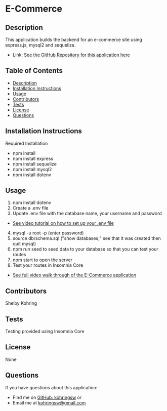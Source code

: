 # E-Commerce

## Description
This application builds the backend for an e-commerce site using express.js, mysql2 and sequelize.

- Link: [See the GitHub Repository for this application here](https://github.com/kohringsw/e-commerce.git)

## Table of Contents
- [Description](#description)
- [Installation Instructions](#installation)
- [Usage](#usage)
- [Contributors](#contributors)
- [Tests](#tests)
- [License](#license)
- [Questions](#questions)

## Installation Instructions
Required Installation
- npm install
- npm install express
- npm install sequelize
- npm install mysql2
- npm install dotenv

## Usage
1. npm install dotenv 
2. Create a .env file 
3. Update .env file with the database name, your username and password 
- [See video tutorial on how to set up your .env file](https://drive.google.com/file/d/1SsJAjsy3_P6HX21FEqigwJHJL1pMv29k/view)

4. mysql -u root -p (enter password)
5. source db/schema.sql ("show databases;" see that it was created then quit mysql)
6. npm run seed to seed data to your database so that you can test your routes
7. npm start to open the server
8. Test your routes in Insomnia Core
- [See full video walk through of the E-Commerce application](https://drive.google.com/file/d/1TJJ8XPeHksgAOmIK4R7D5_xCovCt1r3q/view)

## Contributors
Shelby Kohring

## Tests
Testing provided using Insomnia Core

## License 
None

## Questions
If you have questions about this application: 
- Find me on [GitHub: kohringsw](https://github.com/kohringsw) or 
- Email me at [kohringsw@gmail.com](mailto:kohringsw@gmail.com)